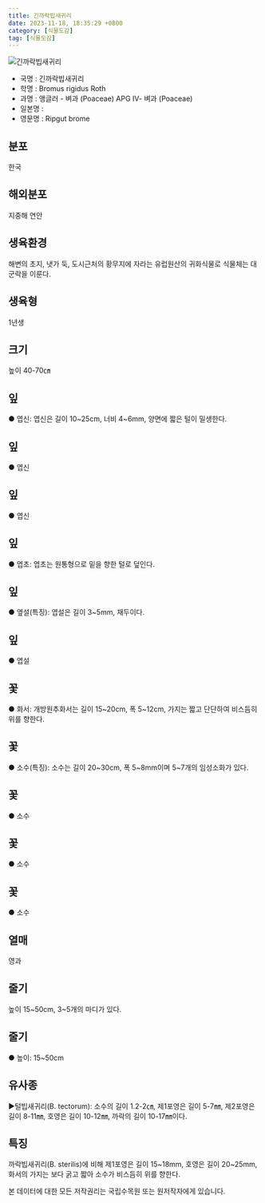 ```yaml
---
title: 긴까락빕새귀리
date: 2023-11-18, 18:35:29 +0800
category: [식물도감]
tag: [식물도감]
---
```




![긴까락빕새귀리](http://www.nature.go.kr/fileUpload/plants/basic/Gramineae/Bromus/407/407_1_th2.jpg)
- 국명 : 긴까락빕새귀리
- 학명 : Bromus rigidus Roth
- 과명 : 앵글러 - 벼과 (Poaceae) APG Ⅳ- 벼과 (Poaceae)
- 일본명 : 
- 영문명 : Ripgut brome


## 분포
한국
## 해외분포
지중해 연안
## 생육환경
해변의 초지, 냇가 둑, 도시근처의 황무지에 자라는 유럽원산의 귀화식물로 식물체는 대군락을 이룬다.
## 생육형
1년생
## 크기
높이 40-70㎝
## 잎
● 엽신: 엽신은 길이 10~25cm, 너비 4~6mm, 양면에 짧은 털이 밀생한다.
## 잎
● 엽신
## 잎
● 엽신
## 잎
● 엽초: 엽초는 원통형으로 밑을 향한 털로 덮인다.
## 잎
● 옆설(특징): 엽설은 길이 3~5mm, 재두이다.
## 잎
● 엽설
## 꽃
● 화서: 개방원추화서는 길이 15~20cm, 폭 5~12cm, 가지는 짧고 단단하여 비스듬히 위를 향한다.
## 꽃
● 소수(특징): 소수는 길이 20~30cm, 폭 5~8mm이며 5~7개의 임성소화가 있다.
## 꽃
● 소수
## 꽃
● 소수
## 꽃
● 소수
## 열매
영과
## 줄기
높이 15~50cm, 3~5개의 마디가 있다.
## 줄기
● 높이: 15~50cm
## 유사종
▶털빕새귀리(B. tectorum): 소수의 길이 1.2-2㎝, 제1포영은 길이 5-7㎜, 제2포영은 길이 8-11㎜, 호영은 길이 10-12㎜, 까락의 길이 10-17㎜이다.
## 특징
까락빕새귀리(B. sterilis)에 비해 제1포영은 길이 15~18mm, 호영은 길이 20~25mm, 화서의 가지는 보다 굵고 짧아 소수가 비스듬히 위를 향한다.






본 데이터에 대한 모든 저작권리는 국립수목원 또는 원저작자에게 있습니다.
